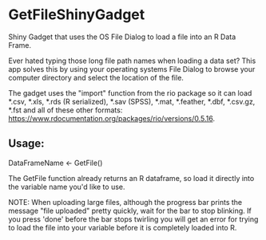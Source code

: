 # GetFileShinyGadget
Shiny Gadget that uses the OS File Dialog to load a file into an R Data Frame.

Ever hated typing those long file path names when loading a data set? This app solves this by using your operating systems File Dialog to browse your computer directory and select the location of the file.

The gadget uses the "import" function from the rio package so it can load *.csv, *.xls, *.rds (R serialized), *.sav (SPSS), *.mat, *.feather, *.dbf, *.csv.gz, *.fst and all of these other formats: https://www.rdocumentation.org/packages/rio/versions/0.5.16.

## Usage:
DataFrameName <- GetFile()

The GetFile function already returns an R dataframe, so load it directly into the variable name you'd like to use.

NOTE: When uploading large files, although the progress bar prints the message "file uploaded" pretty quickly, wait for the bar to stop blinking. If you press 'done' before the bar stops twirling you will get an error for trying to load the file into your variable before it is completely loaded into R.

